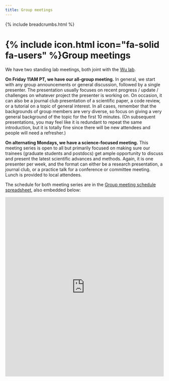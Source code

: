 ```yaml
---
title: Group meetings
---
```


{% include breadcrumbs.html %}

# {% include icon.html icon="fa-solid fa-users" %}Group meetings

We have two standing lab meetings, both joint with the [Wu lab](https://wulab.io).

**On Friday 11AM PT, we have our all-group meeting.** In general, we start with any group announcements or general discussion, followed by a single presenter.  The presentation usually focuses on recent progress / update / challenges on whatever project the presenter is working on. On occasion, it can also be a journal club presentation of a scientific paper, a code review, or a tutorial on a topic of general interest.  In all cases, remember that the backgrounds of group members are very diverse, so focus on giving a very general background of the topic for the first 10 minutes. (On subsequent presentations, you may feel like it is redundant to repeat the same introduction, but it is totally fine since there will be new attendees and people will need a refresher.)

**On alternating Mondays, we have a science-focused meeting.** This meeting series is open to all but primarily focused on making sure our trainees (graduate students and postdocs) get ample opportunity to discuss and present the latest scientific advances and methods.  Again, it is one presenter per week, and the format can either be a research presentation, a journal club, or a practice talk for a conference or committee meeting. Lunch is provided to local attendees.

The schedule for both meeting series are in the [Group meeting schedule spreadsheet](https://docs.google.com/spreadsheets/d/1oLJCLo96_LNCmBe0UcdFJMuym_bSV7hGhyVTloLJu4w), also embedded below:


<style>
.responsive-wrap iframe{ max-width: 100%;}
</style>
<div class="responsive-wrap">
<!-- this is the embed code provided by Google -->
  <iframe src="https://docs.google.com/spreadsheets/d/1oLJCLo96_LNCmBe0UcdFJMuym_bSV7hGhyVTloLJu4w" frameborder="0" width="960" height="569" allowfullscreen="true" mozallowfullscreen="true" webkitallowfullscreen="true"></iframe>
<!-- Google embed ends -->
</div>

